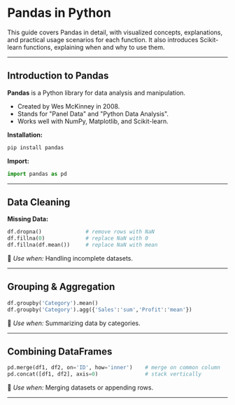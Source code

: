 # Pandas in Python

This guide covers Pandas in detail, with visualized concepts, explanations, and practical usage scenarios for each function. It also introduces Scikit-learn functions, explaining when and why to use them.

---

## Introduction to Pandas

**Pandas** is a Python library for data analysis and manipulation.

* Created by Wes McKinney in 2008.
* Stands for "Panel Data" and "Python Data Analysis".
* Works well with NumPy, Matplotlib, and Scikit-learn.

**Installation:**
```bash
pip install pandas
```

**Import:**
```python
import pandas as pd
```

---

## Data Cleaning

**Missing Data:**
```python
df.dropna()              # remove rows with NaN
df.fillna(0)             # replace NaN with 0
df.fillna(df.mean())     # replace NaN with mean
```
📌 *Use when:* Handling incomplete datasets.

---

## Grouping & Aggregation

```python
df.groupby('Category').mean()
df.groupby('Category').agg({'Sales':'sum','Profit':'mean'})
```

📌 *Use when:* Summarizing data by categories.

---

## Combining DataFrames

```python
pd.merge(df1, df2, on='ID', how='inner')    # merge on common column
pd.concat([df1, df2], axis=0)               # stack vertically
```

📌 *Use when:* Merging datasets or appending rows.

---

